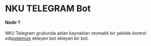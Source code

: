 <h1>NKU TELEGRAM Bot</h1>
<h4>Nedir ?</h4>
<p>NKU Telegram grubunda atılan kaynakları otomatik bir şekilde kontrol edip<a href="http://212.47.245.158/" >sitemize</a> ekleyen bot ekleyen bir bot.</p>
